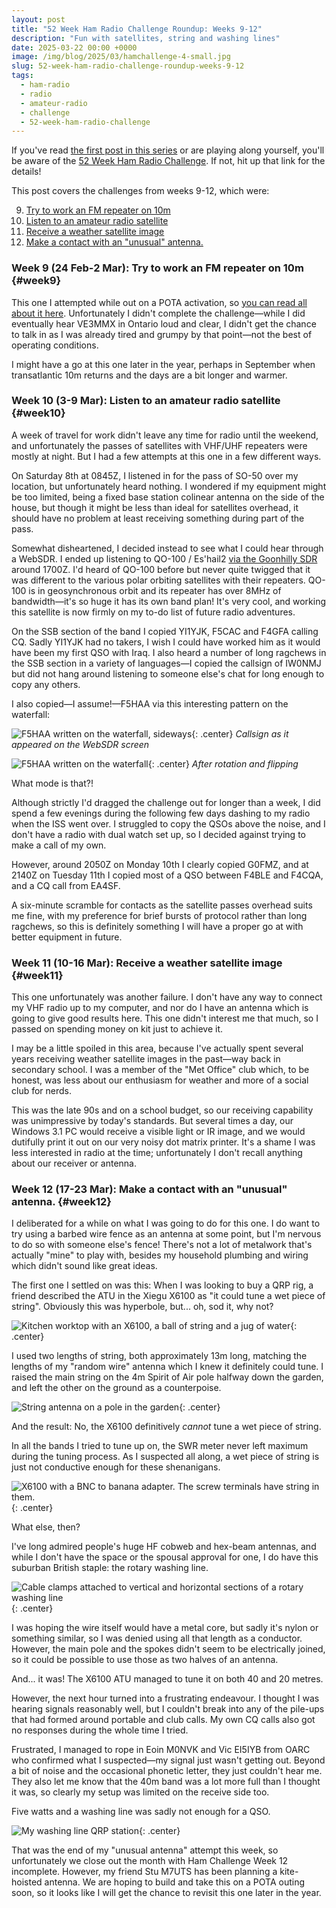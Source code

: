 ```yaml
---
layout: post
title: "52 Week Ham Radio Challenge Roundup: Weeks 9-12"
description: "Fun with satellites, string and washing lines"
date: 2025-03-22 00:00 +0000
image: /img/blog/2025/03/hamchallenge-4-small.jpg
slug: 52-week-ham-radio-challenge-roundup-weeks-9-12
tags:
  - ham-radio
  - radio
  - amateur-radio
  - challenge
  - 52-week-ham-radio-challenge
---
```


If you've read [the first post in this series](/blog/52-week-ham-radio-challenge-roundup-weeks-1-4/) or are playing along yourself, you'll be aware of the [52 Week Ham Radio Challenge](https://hamchallenge.org/). If not, hit up that link for the details!

This post covers the challenges from weeks 9-12, which were:

<ol start="9">
  <li><a href="#week9">Try to work an FM repeater on 10m</a></li>
  <li><a href="#week10">Listen to an amateur radio satellite</a></li>
  <li><a href="#week11">Receive a weather satellite image</a></li>
  <li><a href="#week12">Make a contact with an "unusual" antenna.</a></li>
</ol>

### Week 9 (24 Feb-2 Mar): Try to work an FM repeater on 10m {#week9}

This one I attempted while out on a POTA activation, so [you can read all about it here](/blog/pota-activation-report-luscombe-valley/). Unfortunately I didn't complete the challenge&mdash;while I did eventually hear VE3MMX in Ontario loud and clear, I didn't get the chance to talk in as I was already tired and grumpy by that point&mdash;not the best of operating conditions.

I might have a go at this one later in the year, perhaps in September when transatlantic 10m returns and the days are a bit longer and warmer.

### Week 10 (3-9 Mar): Listen to an amateur radio satellite {#week10}

A week of travel for work didn't leave any time for radio until the weekend, and unfortunately the passes of satellites with VHF/UHF repeaters were mostly at night. But I had a few attempts at this one in a few different ways.

On Saturday 8th at 0845Z, I listened in for the pass of SO-50 over my location, but unfortunately heard nothing. I wondered if my equipment might be too limited, being a fixed base station colinear antenna on the side of the house, but though it might be less than ideal for satellites overhead, it should have no problem at least receiving something during part of the pass.

Somewhat disheartened, I decided instead to see what I could hear through a WebSDR. I ended up listening to QO-100 / Es'hail2 [via the Goonhilly SDR](https://eshail.batc.org.uk/nb/) around 1700Z. I'd heard of QO-100 before but never quite twigged that it was different to the various polar orbiting satellites with their repeaters. QO-100 is in geosynchronous orbit and its repeater has over 8MHz of bandwidth&mdash;it's so huge it has its own band plan! It's very cool, and working this satellite is now firmly on my to-do list of future radio adventures.

On the SSB section of the band I copied YI1YJK, F5CAC and F4GFA calling CQ. Sadly YI1YJK had no takers, I wish I could have worked him as it would have been my first QSO with Iraq. I also heard a number of long ragchews in the SSB section in a variety of languages&mdash;I copied the callsign of IW0NMJ but did not hang around listening to someone else's chat for long enough to copy any others.

I also copied&mdash;I assume!&mdash;F5HAA via this interesting pattern on the waterfall:

![F5HAA written on the waterfall, sideways](/img/blog/2025/03/qo100-waterfall-1.png){: .center}
*Callsign as it appeared on the WebSDR screen*

![F5HAA written on the waterfall](/img/blog/2025/03/qo100-waterfall-2.png){: .center}
*After rotation and flipping*

What mode is that?!

Although strictly I'd dragged the challenge out for longer than a week, I did spend a few evenings during the following few days dashing to my radio when the ISS went over. I struggled to copy the QSOs above the noise, and I don't have a radio with dual watch set up, so I decided against trying to make a call of my own.

However, around 2050Z on Monday 10th I clearly copied G0FMZ, and at 2140Z on Tuesday 11th I copied most of a QSO between F4BLE and F4CQA, and a CQ call from EA4SF.

A six-minute scramble for contacts as the satellite passes overhead suits me fine, with my preference for brief bursts of protocol rather than long ragchews, so this is definitely something I will have a proper go at with better equipment in future.

### Week 11 (10-16 Mar): Receive a weather satellite image {#week11}

This one unfortunately was another failure. I don't have any way to connect my VHF radio up to my computer, and nor do I have an antenna which is going to give good results here. This one didn't interest me that much, so I passed on spending money on kit just to achieve it.

I may be a little spoiled in this area, because I've actually spent several years receiving weather satellite images in the past&mdash;way back in secondary school. I was a member of the "Met Office" club which, to be honest, was less about our enthusiasm for weather and more of a social club for nerds.

This was the late 90s and on a school budget, so our receiving capability was unimpressive by today's standards. But several times a day, our Windows 3.1 PC would receive a visible light or IR image, and we would dutifully print it out on our very noisy dot matrix printer. It's a shame I was less interested in radio at the time; unfortunately I don't recall anything about our receiver or antenna.

### Week 12 (17-23 Mar): Make a contact with an "unusual" antenna. {#week12}

I deliberated for a while on what I was going to do for this one. I do want to try using a barbed wire fence as an antenna at some point, but I'm nervous to do so with someone else's fence! There's not a lot of metalwork that's actually "mine" to play with, besides my household plumbing and wiring which didn't sound like great ideas.

The first one I settled on was this: When I was looking to buy a QRP rig, a friend described the ATU in the Xiegu X6100 as "it could tune a wet piece of string". Obviously this was hyperbole, but... oh, sod it, why not?

![Kitchen worktop with an X6100, a ball of string and a jug of water](/img/blog/2025/03/hamchallenge-1.jpg){: .center}

I used two lengths of string, both approximately 13m long, matching the lengths of my "random wire" antenna which I knew it definitely could tune. I raised the main string on the 4m Spirit of Air pole halfway down the garden, and left the other on the ground as a counterpoise.

![String antenna on a pole in the garden](/img/blog/2025/03/hamchallenge-2.jpg){: .center}

And the result: No, the X6100 definitively *cannot* tune a wet piece of string.

In all the bands I tried to tune up on, the SWR meter never left maximum during the tuning process. As I suspected all along, a wet piece of string is just not conductive enough for these shenanigans.

![X6100 with a BNC to banana adapter. The screw terminals have string in them.](/img/blog/2025/03/hamchallenge-3.jpg){: .center}

What else, then?

I've long admired people's huge HF cobweb and hex-beam antennas, and while I don't have the space or the spousal approval for one, I do have this suburban British staple: the rotary washing line.

![Cable clamps attached to vertical and horizontal sections of a rotary washing line](/img/blog/2025/03/hamchallenge-4.jpg){: .center}

I was hoping the wire itself would have a metal core, but sadly it's nylon or something similar, so I was denied using all that length as a conductor. However, the main pole and the spokes didn't seem to be electrically joined, so it could be possible to use those as two halves of an antenna.

And... it was! The X6100 ATU managed to tune it on both 40 and 20 metres.

However, the next hour turned into a frustrating endeavour. I thought I was hearing signals reasonably well, but I couldn't break into any of the pile-ups that had formed around portable and club calls. My own CQ calls also got no responses during the whole time I tried.

Frustrated, I managed to rope in Eoin M0NVK and Vic EI5IYB from OARC who confirmed what I suspected&mdash;my signal just wasn't getting out. Beyond a bit of noise and the occasional phonetic letter, they just couldn't hear me. They also let me know that the 40m band was a lot more full than I thought it was, so clearly my setup was limited on the receive side too.

Five watts and a washing line was sadly not enough for a QSO.

![My washing line QRP station](/img/blog/2025/03/hamchallenge-5.jpg){: .center}

That was the end of my "unusual antenna" attempt this week, so unfortunately we close out the month with Ham Challenge Week 12 incomplete. However, my friend Stu M7UTS has been planning a kite-hoisted antenna. We are hoping to build and take this on a POTA outing soon, so it looks like I will get the chance to revisit this one later in the year.